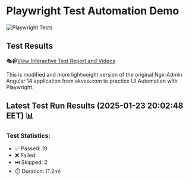 # Playwright Test Automation Demo
![Playwright Tests](https://github.com/jyriruohoniemi/PlaywrightDemo/actions/workflows/workflow.yml/badge.svg)

## Test Results
🎭📹[View Interactive Test Report and Videos](https://jyriruohoniemi.github.io/PlaywrightDemo)

This is modified and more lightweight version of the original Ngx-Admin Angular 14 application from akveo.com to practice UI Automation with Playwright.

## Latest Test Run Results (2025-01-23 20:02:48 EET) 📊

### Test Statistics:
- ✅ Passed: 19
- ❌ Failed: 
- ⏭️ Skipped: 2
- ⏱️ Duration: (1.2m)

